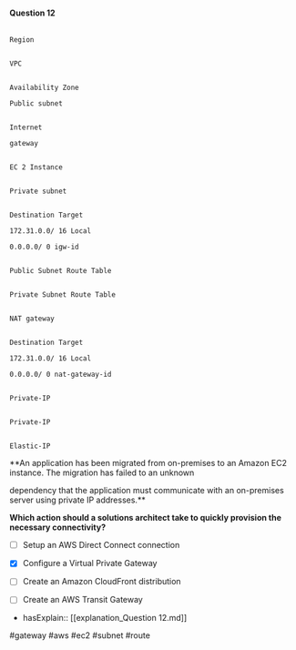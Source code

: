 #### Question  12


```

Region

```


```

VPC

```


```

Availability Zone

Public subnet

```


```

Internet

gateway

```


```

EC 2 Instance

```


```

Private subnet

```


```

Destination Target

172.31.0.0/ 16 Local

0.0.0.0/ 0 igw-id

```


```

Public Subnet Route Table

```


```

Private Subnet Route Table

```


```

NAT gateway

```


```

Destination Target

172.31.0.0/ 16 Local

0.0.0.0/ 0 nat-gateway-id

```


```

Private-IP

```


```

Private-IP

```


```

Elastic-IP

```


**An application has been migrated from on-premises to an Amazon EC2 instance. The migration has failed to an unknown

dependency that the application must communicate with an on-premises server using private IP addresses.**


**Which action should a solutions architect take to quickly provision the necessary connectivity?**


- [ ] Setup an AWS Direct Connect connection


- [x] Configure a Virtual Private Gateway


- [ ] Create an Amazon CloudFront distribution


- [ ] Create an AWS Transit Gateway



- hasExplain:: [[explanation_Question  12.md]]

#gateway #aws #ec2 #subnet #route 